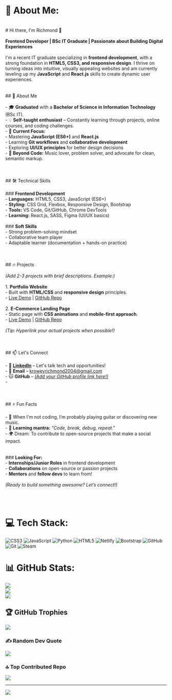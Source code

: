 # 💫 About Me:
<br># Hi there, I'm Richmond 👋  <br><br>**Frontend Developer | BSc IT Graduate | Passionate about Building Digital Experiences**  <br><br>I'm a recent IT graduate specializing in **frontend development**, with a strong foundation in **HTML5, CSS3, and responsive design**. I thrive on turning ideas into intuitive, visually appealing websites and am currently leveling up my **JavaScript** and **React.js** skills to create dynamic user experiences.  <br><br><br>## 🚀 About Me  <br><br>- 🎓 **Graduated** with a **Bachelor of Science in Information Technology** (BSc IT).  <br>- 💡 **Self-taught enthusiast** – Constantly learning through projects, online courses, and coding challenges.  <br>- 🌱 **Current Focus:**  <br>  - Mastering **JavaScript (ES6+)** and **React.js**  <br>  - Learning **Git workflows** and **collaborative development**  <br>  - Exploring **UI/UX principles** for better design decisions  <br>- 🎹 **Beyond Code:** Music lover, problem solver, and advocate for clean, semantic markup.  <br><br><br><br>## 🛠️ Technical Skills  <br><br>### **Frontend Development**  <br>- **Languages:** HTML5, CSS3, JavaScript (ES6+)  <br>- **Styling:** CSS Grid, Flexbox, Responsive Design, Bootstrap  <br>- **Tools:** VS Code, Git/GitHub, Chrome DevTools  <br>- **Learning:** React.js, SASS, Figma (UI/UX basics)  <br><br>### **Soft Skills**  <br>- Strong problem-solving mindset  <br>- Collaborative team player  <br>- Adaptable learner (documentation + hands-on practice)  <br><br><br><br>## 🔥 Projects  <br><br>*(Add 2-3 projects with brief descriptions. Example:)*  <br><br>1. **Portfolio Website**  <br>   - Built with **HTML/CSS** and **responsive design** principles.  <br>   - [Live Demo](#) | [GitHub Repo](#)  <br><br>2. **E-Commerce Landing Page**  <br>   - Static page with **CSS animations** and **mobile-first approach**.  <br>   - [Live Demo](#) | [GitHub Repo](#)  <br><br>*(Tip: Hyperlink your actual projects when possible!)*  <br><br><br><br>## 📫 Let's Connect  <br><br>- 💼 **[LinkedIn](https://www.linkedin.com/in/krowey-richmond)** – Let's talk tech and opportunities!  <br>- 📧 **Email** – [kroweyrichmond2004@gmail.com](mailto:kroweyrichmond2004@gmail.com)  <br>- 🐱 **GitHub** – [*(Add your GitHub profile link here!)*  ](https://github.com/krowey-richmond)<br>- <br><br><br><br>## ⚡ Fun Facts  <br><br>- 🎸 When I'm not coding, I’m probably playing guitar or discovering new music.  <br>- 🧠 **Learning mantra:** *"Code, break, debug, repeat."*  <br>- 🌍 Dream: To contribute to open-source projects that make a social impact.  <br><br><br>### **Looking For:**  <br>- **Internships/Junior Roles** in frontend development  <br>- **Collaborations** on open-source or passion projects  <br>- **Mentors** and **fellow devs** to learn from!  <br><br>*(Ready to build something awesome? Let’s connect!)*  <br><br><br><br>


# 💻 Tech Stack:
![CSS3](https://img.shields.io/badge/css3-%231572B6.svg?style=for-the-badge&logo=css3&logoColor=white) ![JavaScript](https://img.shields.io/badge/javascript-%23323330.svg?style=for-the-badge&logo=javascript&logoColor=%23F7DF1E) ![Python](https://img.shields.io/badge/python-3670A0?style=for-the-badge&logo=python&logoColor=ffdd54) ![HTML5](https://img.shields.io/badge/html5-%23E34F26.svg?style=for-the-badge&logo=html5&logoColor=white) ![Netlify](https://img.shields.io/badge/netlify-%23000000.svg?style=for-the-badge&logo=netlify&logoColor=#00C7B7) ![Bootstrap](https://img.shields.io/badge/bootstrap-%238511FA.svg?style=for-the-badge&logo=bootstrap&logoColor=white) ![GitHub](https://img.shields.io/badge/github-%23121011.svg?style=for-the-badge&logo=github&logoColor=white) ![Git](https://img.shields.io/badge/git-%23F05033.svg?style=for-the-badge&logo=git&logoColor=white) ![Steam](https://img.shields.io/badge/steam-%23000000.svg?style=for-the-badge&logo=steam&logoColor=white)
# 📊 GitHub Stats:
![](https://github-readme-stats.vercel.app/api?username=krowey-richmond&theme=one_dark_pro&hide_border=false&include_all_commits=false&count_private=false)<br/>
![](https://nirzak-streak-stats.vercel.app/?user=krowey-richmond&theme=one_dark_pro&hide_border=false)<br/>
![](https://github-readme-stats.vercel.app/api/top-langs/?username=krowey-richmond&theme=one_dark_pro&hide_border=false&include_all_commits=false&count_private=false&layout=compact)

## 🏆 GitHub Trophies
![](https://github-profile-trophy.vercel.app/?username=krowey-richmond&theme=one_dark_pro&no-frame=true&no-bg=false&margin-w=4)

### ✍️ Random Dev Quote
![](https://quotes-github-readme.vercel.app/api?type=vetical&theme=dark)

### 🔝 Top Contributed Repo
![](https://github-contributor-stats.vercel.app/api?username=krowey-richmond&limit=5&theme=one_dark_pro&combine_all_yearly_contributions=true)

---
[![](https://visitcount.itsvg.in/api?id=krowey-richmond&icon=0&color=2)](https://visitcount.itsvg.in)

<!-- Proudly created with GPRM ( https://gprm.itsvg.in ) -->

